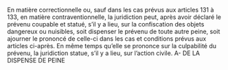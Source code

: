 En matière correctionnelle ou, sauf dans les cas prévus aux articles 131 à 133, en matière contraventionnelle, la juridiction peut, après avoir déclaré le prévenu coupable et statué, s’il y a lieu, sur la confiscation des objets dangereux ou nuisibles, soit dispenser le prévenu de toute autre peine, soit ajourner le prononcé de celle-ci dans les cas et conditions prévus aux articles ci-après.
En même temps qu’elle se prononce sur la culpabilité du prévenu, la juridiction statue, s’il y a lieu, sur l’action civile.
A- DE LA DISPENSE DE PEINE